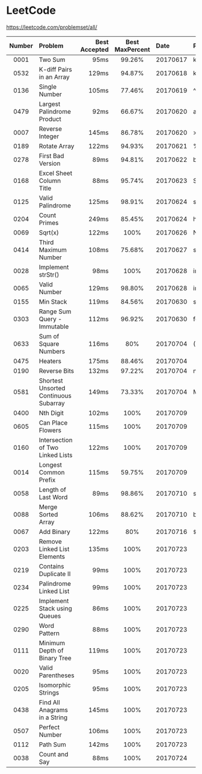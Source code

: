 # LeetCode

https://leetcode.com/problemset/all/

| Number | Problem                               | Best Accepted | Best MaxPercent | Date     | Point                          | Independently | Difficulty |   💖   |
|:------:|:--------------------------------------|--------------:|:---------------:|:---------|:-------------------------------|:--------------|:----------:|:-------:|
| 0001   | Two Sum                               | 95ms          | 99.26%          | 20170617 | key-value in map               | No            |    Easy    |   😃   |
| 0532   | K-diff Pairs in an Array              | 129ms         | 94.87%          | 20170618 | key-value in map               | Yes           |    Easy    |   😎   |
| 0136   | Single Number                         | 105ms         | 77.46%          | 20170619 | ^= search                      | Yes           |    Easy    |   🙂   |
| 0479   | Largest Palindrome Product            | 92ms          | 66.67%          | 20170620 | a.split("").reverse().join("") | Not All       |    Easy    |   🤢   |
| 0007   | Reverse Integer                       | 145ms         | 86.78%          | 20170620 | >>   ==>   Math.floor          | Not All       |    Easy    |   🙂   |
| 0189   | Rotate Array                          | 122ms         | 94.93%          | 20170621 | %=  .concat()  .slice()        | Yes           |    Easy    |   😎   |
| 0278   | First Bad Version                     | 89ms          | 94.81%          | 20170622 | binary search                  | Yes           |    Easy    |   😎   |
| 0168   | Excel Sheet Column Title              | 88ms          | 95.74%          | 20170623 | String.fromCharCode(65)        | Yes           |    Easy    |   😎   |
| 0125   | Valid Palindrome                      | 125ms         | 98.91%          | 20170624 | string[] is ok in JS           | Not All       |    Easy    |   🙂   |
| 0204   | Count Primes                          | 249ms         | 85.45%          | 20170624 | how to get primes              | No            |    Easy    |   🤔   |
| 0069   | Sqrt(x)                               | 122ms         | 100%            | 20170626 | Newton's method                | Not All       |    Easy    |   😃   |
| 0414   | Third Maximum Number                  | 108ms         | 75.68%          | 20170627 | sort(retutn b-a)               | Yes           |    Easy    |   🙂   |
| 0028   | Implement strStr()                    | 98ms          | 100%            | 20170628 | insteresting ? indexOf()       | Yes           |    Easy    |   😉   |
| 0065   | Valid Number                          | 129ms         | 98.80%          | 20170628 | insteresting ? isNaN()         | Yes           |    Hard    |   😉   |
| 0155   | Min Stack                             | 119ms         | 84.56%          | 20170630 | stack                          | No            |    Easy    |   😃   |
| 0303   | Range Sum Query - Immutable           | 112ms         | 96.92%          | 20170630 | for n[] ++                     | No All        |    Easy    |   😃   |
| 0633   | Sum of Square Numbers                 | 116ms         | 80%             | 20170704 | (Math.sqrt(r)) % 1 === 0       | Yes           |    Easy    |   😃   |
| 0475   | Heaters                               | 175ms         | 88.46%          | 20170704 |                                | No            |    Easy    |   😕   |
| 0190   | Reverse Bits                          | 132ms         | 97.22%          | 20170704 | n.toString(2)                  | No            |    Easy    |   😃   |
| 0581   | Shortest Unsorted Continuous Subarray | 149ms         | 73.33%          | 20170704 | Math.max(a, b)                 | Not All       |    Easy    |   🙂   |
| 0400   | Nth Digit                             | 102ms         | 100%            | 20170709 |                                | No            |    Easy    |   🤔   |
| 0605   | Can Place Flowers                     | 115ms         | 100%            | 20170709 |                                | Not All       |    Easy    |   🙂   |
| 0160   | Intersection of Two Linked Lists      | 122ms         | 100%            | 20170709 |                                | No            |    Easy    |   🙂   |
| 0014   | Longest Common Prefix                 | 115ms         | 59.75%          | 20170709 |                                | No            |    Easy    |   😃   |
| 0058   | Length of Last Word                   | 89ms          | 98.86%          | 20170710 | s.trim().split(" ")            | Yes           |    Easy    |   😎   |
| 0088   | Merge Sorted Array                    | 106ms         | 88.62%          | 20170710 | back to front                  | No            |    Easy    |   😃   |
| 0067   | Add Binary                            | 122ms         | 80%             | 20170716 | `${sum%2}${res}`               | No            |    Easy    |   😃   |
| 0203   | Remove Linked List Elements           | 135ms         | 100%            | 20170723 |                                | No            |    Easy    |   🙂   |
| 0219   | Contains Duplicate II                 | 99ms          | 100%            | 20170723 |                                | No            |    Easy    |   🙂   |
| 0234   | Palindrome Linked List                | 99ms          | 100%            | 20170723 |                                | No            |    Easy    |   🙂   |
| 0225   | Implement Stack using Queues          | 86ms          | 100%            | 20170723 |                                | No            |    Easy    |   🙂   |
| 0290   | Word Pattern                          | 88ms          | 100%            | 20170723 |                                | No            |    Easy    |   🙂   |
| 0111   | Minimum Depth of Binary Tree          | 119ms         | 100%            | 20170723 |                                | No            |    Easy    |   🙂   |
| 0020   | Valid Parentheses                     | 95ms          | 100%            | 20170723 |                                | No            |    Easy    |   🙂   |
| 0205   | Isomorphic Strings                    | 95ms          | 100%            | 20170723 |                                | No            |    Easy    |   🙂   |
| 0438   | Find All Anagrams in a String         | 145ms         | 100%            | 20170723 |                                | No            |    Easy    |   🙂   |
| 0507   | Perfect Number                        | 106ms         | 100%            | 20170723 |                                | No            |    Easy    |   🙂   |
| 0112   | Path Sum                              | 142ms         | 100%            | 20170723 |                                | No            |    Easy    |   🙂   |
| 0038   | Count and Say                         | 88ms          | 100%            | 20170724 |                                | No            |    Easy    |   🙂   |
